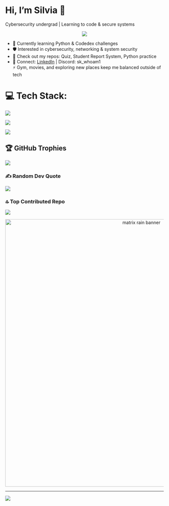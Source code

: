 # Hi, I’m Silvia 👋

Cybersecurity undergrad | Learning to code & secure systems
<p align="center">
  <img src="https://readme-typing-svg.demolab.com?font=Fira+Code&size=22&pause=900&color=00FF7F&center=true&vCenter=true&repeat=true&width=700&lines=Silvia%20Kusi%20%7C%20Cybersecurity;Learning%20Python%20%26%20Cloud%20Security;Breaking%20%26%20Fixing%20Labs%20%28legally%29;Building%20small%20tools%20-%20one%20commit%20at%20a%20time" />
</p>

- 🌱 Currently learning Python & Codedex challenges<br/>
- 🛡️ Interested in cybersecurity, networking & system security<br/>
- 📂 Check out my repos: Quiz, Student Report System, Python practice<br/>
- 💬 Connect: [LinkedIn](www.linkedin.com/in/silvia-k-8056241b1) | Discord: sk_whoam1<br/>
⚡ Gym, movies, and exploring new places keep me balanced outside of tech<br/>


# 💻 Tech Stack:
![](https://github-readme-stats.vercel.app/api?username=sk-whoami&theme=github_dark_dimmed&hide_border=false&include_all_commits=false&count_private=false)

![](https://nirzak-streak-stats.vercel.app/?user=sk-whoami&theme=github_dark_dimmed&hide_border=false)

![](https://github-readme-stats.vercel.app/api/top-langs/?username=sk-whoami&theme=github_dark_dimmed&hide_border=false&include_all_commits=false&count_private=false&layout=compact) 
 

## 🏆 GitHub Trophies
![](https://github-profile-trophy.vercel.app/?username=sk-whoami&theme=radical&no-frame=false&no-bg=false&margin-w=4)

### ✍️ Random Dev Quote
![](https://quotes-github-readme.vercel.app/api?type=horizontal&theme=tokyonight)

### 🔝 Top Contributed Repo
![](https://github-contributor-stats.vercel.app/api?username=sk-whoami&limit=5&theme=github_dark_dimmed&combine_all_yearly_contributions=true)
<p align="center">
  <img src="assets/matrix.gif" alt="matrix rain banner" width="850">
</p>

---
[![](https://visitcount.itsvg.in/api?id=sk-whoami&icon=0&color=0)](https://visitcount.itsvg.in)


